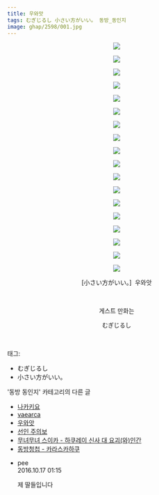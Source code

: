 ```yaml
---
title: 우와앗
tags: むぎじるし 小さい方がいい。 동방_동인지
image: ghap/2598/001.jpg
---
```

<div class="article">
<p style="text-align: center; clear: none; float: none;"><img src="{{ site.nasurl }}/ghap/2598/001.jpg"/></p>
<p style="text-align: center; clear: none; float: none;"><img src="{{ site.nasurl }}/ghap/2598/002.jpg"/></p>
<p style="text-align: center; clear: none; float: none;"><img src="{{ site.nasurl }}/ghap/2598/003.jpg"/></p>
<p style="text-align: center; clear: none; float: none;"><img src="{{ site.nasurl }}/ghap/2598/004.jpg"/></p>
<p style="text-align: center; clear: none; float: none;"><img src="{{ site.nasurl }}/ghap/2598/005.jpg"/></p>
<p style="text-align: center; clear: none; float: none;"><img src="{{ site.nasurl }}/ghap/2598/006.jpg"/></p>
<p style="text-align: center; clear: none; float: none;"><img src="{{ site.nasurl }}/ghap/2598/007.jpg"/></p>
<p style="text-align: center; clear: none; float: none;"><img src="{{ site.nasurl }}/ghap/2598/008.jpg"/></p>
<p style="text-align: center; clear: none; float: none;"><img src="{{ site.nasurl }}/ghap/2598/009.jpg"/></p>
<p style="text-align: center; clear: none; float: none;"><img src="{{ site.nasurl }}/ghap/2598/010.jpg"/></p>
<p style="text-align: center; clear: none; float: none;"><img src="{{ site.nasurl }}/ghap/2598/011.jpg"/></p>
<p style="text-align: center; clear: none; float: none;"><img src="{{ site.nasurl }}/ghap/2598/012.jpg"/></p>
<p style="text-align: center; clear: none; float: none;"><img src="{{ site.nasurl }}/ghap/2598/013.jpg"/></p>
<p style="text-align: center; clear: none; float: none;"><img src="{{ site.nasurl }}/ghap/2598/014.jpg"/></p>
<p style="text-align: center; clear: none; float: none;"><img src="{{ site.nasurl }}/ghap/2598/015.jpg"/></p>
<p style="text-align: center; clear: none; float: none;"><img src="{{ site.nasurl }}/ghap/2598/016.jpg"/></p>
<p style="text-align: center; clear: none; float: none;"><img src="{{ site.nasurl }}/ghap/2598/017.jpg"/></p>
<p style="text-align: center; clear: none; float: none;"><img src="{{ site.nasurl }}/ghap/2598/018.jpg"/></p>
<p style="text-align: center; clear: none; float: none;">[小さい方がいい。]  우와앗</p>
<p style="text-align: center; clear: none; float: none;"><br/></p>
<p style="text-align: center; clear: none; float: none;">게스트 만화는</p>
<p style="text-align: center; clear: none; float: none;"><span style="font-size: 13.3333px;">むぎじるし</span></p>
<p><br/></p>
</div><div class="tagTrail">
<p>태그: </p>
<ul>
<li>むぎじるし</li>
<li>小さい方がいい。</li>
</ul>
</div><div class="another">
<p>'동방 동인지' 카테고리의 다른 글</p>
<ul>
<li><a href="/2016-10-15-ghap_2600">나카키요</a></li>
<li><a href="/2016-10-15-ghap_2599">vaearca</a></li>
<li><a href="/2016-10-15-ghap_2598">우와앗</a></li>
<li><a href="/2016-10-15-ghap_2597">선인 주의보</a></li>
<li><a href="/2016-10-15-ghap_2595">무녀무녀 스이카 - 하쿠레이 신사 대 요괴(와)인간</a></li>
<li><a href="/2016-10-15-ghap_2594">동방청첩 - 카라스카하쿠</a></li>
</ul>
</div><div class="cb_module cb_fluid">
<div class="cb_wrt cb_profile">
<div class="comment">
<ul>
<li class="cb_thumb_off" id="comment14829994">
<div class="cb_comment_area">
<div class="cb_info_area">
<div class="cb_section">
<span class="cb_nick_name">pee</span>
</div>
<div class="cb_section">
<span class="cb_date">2016.10.17 01:15 </span>
</div>
</div>
<div class="cb_dsc_comment">
<p class="cb_dsc">
											제 딸들입니다
										</p>
</div>
</div></li>
</ul>
</div>
</div><!-- commentList close -->
</div>